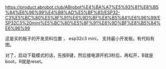 https://product.abrobot.club/ABrobot%E4%BA%A7%E5%93%81%E8%B5%84%E6%96%99%E4%B8%AD%E5%BF%83/ESP32-C3%E5%BC%80%E5%8F%91%E6%9D%BF%E8%B5%84%E6%96%99/ESP32C3%20mini%E5%BC%80%E5%8F%91%E6%9D%BF%E8%B5%84%E6%96%99

这是买的板子的开发资料位置  ， esp32c3 mini， 支持最小开发板。有代码有图。

对了，启动下载模式的话，先按B键，然后接电源开机3秒后，再松开，B就是boot，R就是reset。
